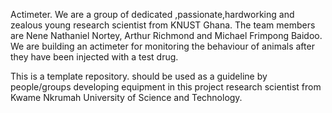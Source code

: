 Actimeter.
We are a group of dedicated ,passionate,hardworking and zealous young research scientist from KNUST Ghana. The team members are Nene Nathaniel Nortey, Arthur Richmond and Michael Frimpong Baidoo. We are building an actimeter for monitoring the behaviour of animals after they have been injected with a test drug.

This is a template repository. should be used as a guideline by people/groups developing equipment in this project research scientist from Kwame Nkrumah University of Science and Technology. 


